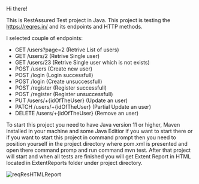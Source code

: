 Hi there!

This is RestAssured Test project in Java. This project is testing the https://reqres.in/ and its endpoints and HTTP methods.

I selected couple of endpoints:

- GET /users?page=2 (Retrive List of users)
- GET /users/2 (Retrive Single user)
- GET /users/23 (Retrive Single user which is not exists)
- POST /users (Create new user)
- POST /login (Login successfull)
- POST /login (Create unsuccessfull)
- POST /register (Register successfull)
- POST /register (Register unsuccessfull)
- PUT /users/+{idOfTheUser} (Update an user)
- PATCH /users/+{idOfTheUser} (Partial Update an user)
- DELETE /users/+{idOfTheUser} (Remove an user)

To start this project you need to have Java version 11 or higher, Maven installed in your machine and some Java Editior if you want to start there or 
if you want to start this project in command prompt then you need to position yourself in the project directory where pom.xml is presented and open there 
command promp and run command mvn test. After that project will start and when all tests are finished you will get Extent Report in HTML located in 
ExtentReports folder under project directory.

![reqResHTMLReport](https://user-images.githubusercontent.com/97592838/212359348-2a238f91-e40f-4cd0-9024-aa11bb37a7ef.PNG)
